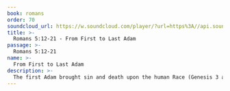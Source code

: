 ```yaml
---
book: romans
order: 70
soundcloud_url: https://w.soundcloud.com/player/?url=https%3A//api.soundcloud.com/tracks/
title: >-
  Romans 5:12-21 - From First to Last Adam
passage: >-
  Romans 5:12-21
name: >-
  From First to Last Adam
description: >-
  The first Adam brought sin and death upon the human Race (Genesis 3 and Romans 5:12). The second Adam (Christ) brought grace, love, forgiveness, righteousness and life for all who accept his work on the cross.
---
```


